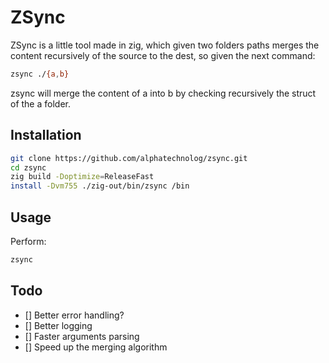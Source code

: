 # ZSync

ZSync is a little tool made in zig, which given two folders paths
merges the content recursively of the source to the dest, so given the next
command:

```sh
zsync ./{a,b}
```

zsync will merge the content of a into b by checking recursively the
struct of the a folder.

## Installation

```sh
git clone https://github.com/alphatechnolog/zsync.git
cd zsync
zig build -Doptimize=ReleaseFast
install -Dvm755 ./zig-out/bin/zsync /bin
```

## Usage

Perform:

```sh
zsync
```

## Todo

- [] Better error handling?
- [] Better logging
- [] Faster arguments parsing
- [] Speed up the merging algorithm
